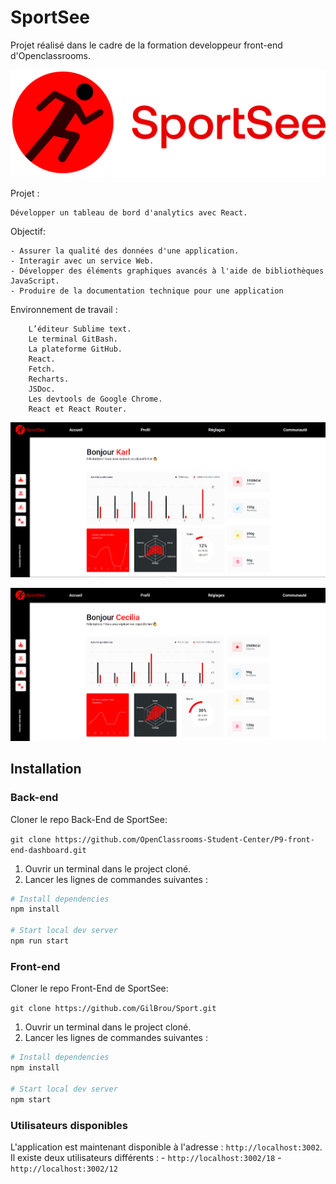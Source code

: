 # SportSee

Projet réalisé dans le cadre de la formation developpeur front-end d'Openclassrooms.

![Preview](https://raw.githubusercontent.com/GilBrou/Sport/master/logo.png)

Projet :

    Développer un tableau de bord d'analytics avec React.

Objectif:

    - Assurer la qualité des données d'une application.
    - Interagir avec un service Web.
    - Développer des éléments graphiques avancés à l'aide de bibliothèques JavaScript.
    - Produire de la documentation technique pour une application


Environnement de travail :

        L’éditeur Sublime text.
        Le terminal GitBash.
        La plateforme GitHub.
        React.
        Fetch.
        Recharts.
        JSDoc.
        Les devtools de Google Chrome. 
        React et React Router.      


![Preview](https://raw.githubusercontent.com/GilBrou/Sport/master/Site1.webp)

![Preview](https://raw.githubusercontent.com/GilBrou/Sport/master/Site2.webp)

## Installation

### Back-end

Cloner le repo Back-End de SportSee:

`git clone https://github.com/OpenClassrooms-Student-Center/P9-front-end-dashboard.git`

1. Ouvrir un terminal dans le project cloné.
2. Lancer les lignes de commandes suivantes :

```bash
# Install dependencies
npm install

# Start local dev server
npm run start
```

### Front-end

Cloner le repo Front-End de SportSee:

`git clone https://github.com/GilBrou/Sport.git`

1. Ouvrir un terminal dans le project cloné.
2. Lancer les lignes de commandes suivantes :

```bash
# Install dependencies
npm install

# Start local dev server
npm start
```

### Utilisateurs disponibles

L'application est maintenant disponible à l'adresse : `http://localhost:3002`.
Il existe deux utilisateurs différents :
    - `http://localhost:3002/18`
    - `http://localhost:3002/12`